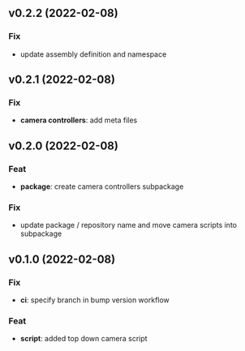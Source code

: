 ## v0.2.2 (2022-02-08)

### Fix

- update assembly definition and namespace

## v0.2.1 (2022-02-08)

### Fix

- **camera controllers**: add meta files

## v0.2.0 (2022-02-08)

### Feat

- **package**: create camera controllers subpackage

### Fix

- update package / repository name and move camera scripts into subpackage

## v0.1.0 (2022-02-08)

### Fix

- **ci**: specify branch in bump version workflow

### Feat

- **script**: added top down camera script
